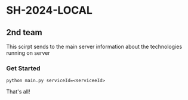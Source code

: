 # SH-2024-LOCAL
## 2nd team 

This scirpt sends to the main server information about the technologies running on server 

### Get Started 

```
python main.py serviceId=<serviceeId>
```

That's all! 